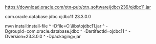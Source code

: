 https://download.oracle.com/otn-pub/otn_software/jdbc/239/ojdbc11.jar

<dependency>
	<groupId>com.oracle.database.jdbc</groupId>
	<artifactId>ojdbc11</artifactId>
	<version>23.3.0.0</version>
</dependency>
		
mvn install:install-file ^
    -Dfile=C:\libs\ojdbc11.jar ^
    -DgroupId=com.oracle.database.jdbc ^
    -DartifactId=ojdbc11 ^
    -Dversion=23.3.0.0 ^
    -Dpackaging=jar
